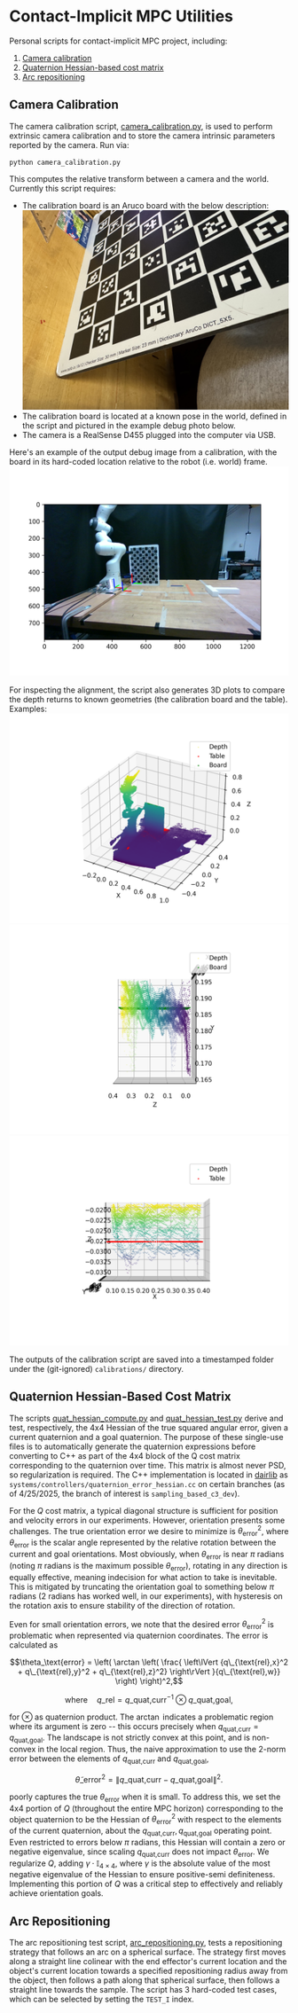 # Contact-Implicit MPC Utilities
Personal scripts for contact-implicit MPC project, including:

 1. [Camera calibration](#camera-calibration)
 2. [Quaternion Hessian-based cost matrix](#quaternion-hessian-based-cost-matrix)
 3. [Arc repositioning](#arc-repositioning)


## Camera Calibration

The camera calibration script, [camera_calibration.py](./camera_calibration.py), is used to perform extrinsic camera calibration and to store the camera intrinsic parameters reported by the camera.  Run via:
```
python camera_calibration.py
```

This computes the relative transform between a camera and the world.  Currently this script requires:
 - The calibration board is an Aruco board with the below description:
    ![Aruco board](./files/aruco_board.jpg)
 - The calibration board is located at a known pose in the world, defined in the script and pictured in the example debug photo below.
 - The camera is a RealSense D455 plugged into the computer via USB.

Here's an example of the output debug image from a calibration, with the board in its hard-coded location relative to the robot (i.e. world) frame.
![Example calibration debug image](./files/debug_image.png)

For inspecting the alignment, the script also generates 3D plots to compare the depth returns to known geometries (the calibration board and the table).  Examples:
![Example point cloud](./files/point_cloud.png)
![Example point cloud near board](./files/point_cloud_board_cropped.png)
![Example point cloud near table](./files/point_cloud_table_cropped.png)

The outputs of the calibration script are saved into a timestamped folder under the (git-ignored) `calibrations/` directory.


## Quaternion Hessian-Based Cost Matrix

The scripts [quat_hessian_compute.py](./quat_hessian_compute.py) and [quat_hessian_test.py](./quat_hessian_test.py) derive and test, respectively, the 4x4 Hessian of the true squared angular error, given a current quaternion and a goal quaternion.  The purpose of these single-use files is to automatically generate the quaternion expressions before converting to C++ as part of the 4x4 block of the Q cost matrix corresponding to the quaternion over time.  This matrix is almost never PSD, so regularization is required.  The C++ implementation is located in [dairlib](https://github.com/DAIRLab/dairlib/tree/main) as `systems/controllers/quaternion_error_hessian.cc` on certain branches (as of 4/25/2025, the branch of interest is `sampling_based_c3_dev`).

For the $Q$ cost matrix, a typical diagonal structure is sufficient for position and velocity errors in our experiments.  However, orientation presents some challenges.  The true orientation error we desire to minimize is $\theta_\text{error}^2$, where $\theta_\text{error}$ is the scalar angle represented by the relative rotation between the current and goal orientations.  Most obviously, when $\theta_\text{error}$ is near $\pi$ radians (noting $\pi$ radians is the maximum possible $\theta_\text{error}$), rotating in any direction is equally effective, meaning indecision for what action to take is inevitable.  This is mitigated by truncating the orientation goal to something below $\pi$ radians (2 radians has worked well, in our experiments), with hysteresis on the rotation axis to ensure stability of the direction of rotation.

Even for small orientation errors, we note that the desired error $\theta_\text{error}^2$ is problematic when represented via quaternion coordinates. The error is calculated as

$$\theta_\text{error} = \left( \arctan \left( \frac{ \left\lVert {q\_{\text{rel},x}^2 + q\_{\text{rel},y}^2 + q\_{\text{rel},z}^2} \right\rVert }{q\_{\text{rel},w}} \right) \right)^2,$$

$$\text{where} \quad q\_\text{rel} = q\_\text{quat,curr}^{-1} \otimes q\_\text{quat,goal},$$

for $\otimes$ as quaternion product.  The $\arctan$ indicates a problematic region where its argument is zero -- this occurs precisely when $q_\text{quat,curr} = q_\text{quat,goal}$.  The landscape is not strictly convex at this point, and is non-convex in the local region.  Thus, the naive approximation to use the 2-norm error between the elements of $q_\text{quat,curr}$ and $q_\text{quat,goal}$,

$$\tilde{\theta}\_\text{error}^2 = \left\lVert {q\_\text{quat,curr} - q\_\text{quat,goal}} \right\rVert ^2.$$

poorly captures the true $\theta_\text{error}$ when it is small.  To address this, we set the 4x4 portion of $Q$ (throughout the entire MPC horizon) corresponding to the object quaternion to be the Hessian of $\theta_\text{error}^2$ with respect to the elements of the current quaternion, about the $q_\text{quat,curr}, q_\text{quat,goal}$ operating point.  Even restricted to errors below $\pi$ radians, this Hessian will contain a zero or negative eigenvalue, since scaling $q_\text{quat,curr}$ does not impact $\theta_\text{error}$.  We regularize $Q$, adding $\gamma \cdot \mathbb{I}_{4\times4}$, where $\gamma$ is the absolute value of the most negative eigenvalue of the Hessian to ensure positive-semi definiteness.  Implementing this portion of $Q$ was a critical step to effectively and reliably achieve orientation goals.


## Arc Repositioning

The arc repositioning test script, [arc_repositioning.py](./arc_repositioning.py), tests a repositioning strategy that follows an arc on a spherical surface.  The strategy first moves along a straight line colinear with the end effector's current location and the object's current location towards a specified repositioning radius away from the object, then follows a path along that spherical surface, then follows a straight line towards the sample.  The script has 3 hard-coded test cases, which can be selected by setting the `TEST_I` index.
